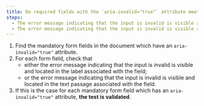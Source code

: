 ```yaml
---
title: Do required fields with the `aria-invalid="true"` attribute meet any of these conditions?
steps:
  - The error message indicating that the input is invalid is visible and located in the label associated with the field.
  - The error message indicating that the input is invalid is visible and located in the [text passage](#passage-of-text-linked-by-aria-labelledby-or-aria-describedby) associated with the field.
---
```


1. Find the mandatory form fields in the document which have an `aria-invalid="true"` attribute.
2. For each form field, check that
   - either the error message indicating that the input is invalid is visible and located in the label associated with the field;
   - or the error message indicating that the input is invalid is visible and located in the text passage associated with the field.
3. If this is the case for each mandatory form field which has an `aria-invalid="true"` attribute, **the test is validated**.
